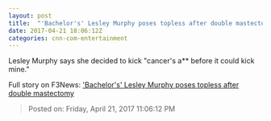 ```yaml
---
layout: post
title:  "'Bachelor's' Lesley Murphy poses topless after double mastectomy"
date: 2017-04-21 18:06:12Z
categories: cnn-com-entertainment
---
```


Lesley Murphy says she decided to kick "cancer's a** before it could kick mine."


Full story on F3News: ['Bachelor's' Lesley Murphy poses topless after double mastectomy](http://www.f3nws.com/n/AZ3AbG)

> Posted on: Friday, April 21, 2017 11:06:12 PM
